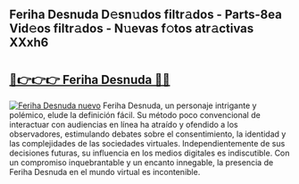 ## Feriha Desnuda D𝚎sn𝚞dos filtr𝚊dos - Parts-8ea Vid𝚎os filtr𝚊dos - N𝚞evas f𝚘tos atr𝚊ctivas XXxh6

# <h2><a href="http://mbbdf7x.tromn.icu/?c=Feriha+Desnuda">🔗👉👉👉 Feriha Desnuda 🔗🔗</a></h2>

[![Feriha Desnuda nuevo](https://i.imgur.com/pEAQMta.gif)](http://mbbdf7x.tromn.icu/?c=Feriha+Desnuda)
Feriha Desnuda, un personaje intrigante y polémico, elude la definición fácil. Su método poco convencional de interactuar con audiencias en línea ha atraído y ofendido a los observadores, estimulando debates sobre el consentimiento, la identidad y las complejidades de las sociedades virtuales. Independientemente de sus decisiones futuras, su influencia en los medios digitales es indiscutible. Con un compromiso inquebrantable y un encanto innegable, la presencia de Feriha Desnuda en el mundo virtual es incontenible.

